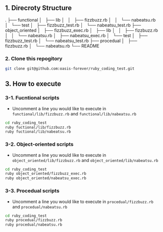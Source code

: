 ## 1. Direcroty Structure

.
├── functional
│   ├── lib
│   │   ├── fizzbuzz.rb
│   │   └── nabeatsu.rb
│   └── test
│       ├── fizzbuzz_test.rb
│       └── nabeatsu_test.rb
├── object_oriented
│   ├── fizzbuzz_exec.rb
│   ├── lib
│   │   ├── fizzbuzz.rb
│   │   └── nabeatsu.rb
│   ├── nabeatsu_exec.rb
│   └── test
│       ├── fizzbuzz_test.rb
│       └── nabeatsu_test.rb
├── procedual
│   ├── fizzbuzz.rb
│   └── nabeatsu.rb
└── README

### 2. Clone this repogitory

```bash
git clone git@github.com:oasis-forever/ruby_coding_test.git
```

## 3. How to execute

### 3-1. Fucntional scripts

* Uncomment a line you would like to execute in `functional/lib/fizzbuzz.rb` and `functional/lib/nabeatsu.rb`

```bash
cd ruby_coding_test
ruby fuctional/lib/fizzbuzz.rb
ruby fuctional/lib/nabeatsu.rb
```

### 3-2. Object-oriented scripts

* Uncomment a line you would like to execute in `object_oriented/lib/fizzbuzz.rb` and `object_oriented/lib/nabeatsu.rb`

```bash
cd ruby_coding_test
ruby object_oriented/fizzbuzz_exec.rb
ruby object_oriented/nabeatsu_exec.rb
```

### 3-3. Procedual scripts

* Uncomment a line you would like to execute in `procedual/fizzbuzz.rb` and `procedual/nabeatsu.rb`

```bash
cd ruby_coding_test
ruby procedual/fizzbuzz.rb
ruby procedual/nabeatsu.rb
```
